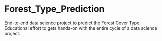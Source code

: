 # Forest_Type_Prediction
End-to-end data science project to predict the Forest Cover Type. Educational effort to gets hands-on with the entire cycle of a data science project.
